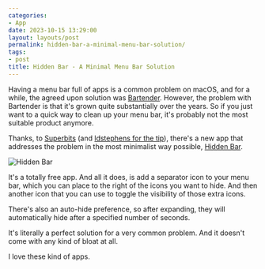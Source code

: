 ```yaml
---
categories:
- App
date: 2023-10-15 13:29:00
layout: layouts/post
permalink: hidden-bar-a-minimal-menu-bar-solution/
tags:
- post
title: Hidden Bar - A Minimal Menu Bar Solution
---
```


Having a menu bar full of apps is a common problem on macOS, and for a while, the agreed upon solution was [Bartender](https://www.macbartender.com). However, the problem with Bartender is that it's grown quite substantially over the years. So if you just want to a quick way to clean up your menu bar, it's probably not the most suitable product anymore.

Thanks, to [Superbits](https://superbits.co) (and [ldstephens for the tip](https://ldstephens.me/bartender-to-hidden-bar-a-simpler-solution-for-macos-sonoma)), there's a new app that addresses the problem in the most minimalist way possible, [Hidden Bar](https://superbits.co/hidden/).

![Hidden Bar](https://cdn.chrishannah.me/images/2023/10/menu-bar.gif)

It's a totally free app. And all it does, is add a separator icon to your menu bar, which you can place to the right of the icons you want to hide. And then another icon that you can use to toggle the visibility of those extra icons.

There's also an auto-hide preference, so after expanding, they will automatically hide after a specified number of seconds.

It's literally a perfect solution for a very common problem. And it doesn't come with any kind of bloat at all.

I love these kind of apps.
